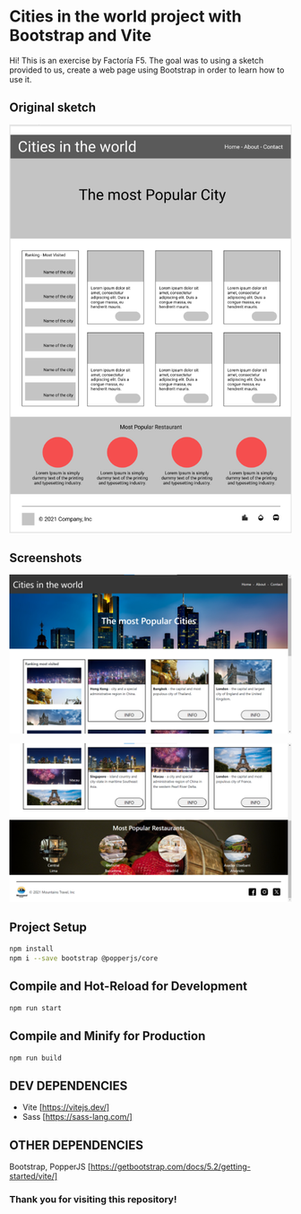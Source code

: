 # Cities in the world project with Bootstrap and Vite

Hi! This is an exercise by Factoría F5. The goal was to using a sketch provided to us, create a web page using Bootstrap in order to learn how to use it. 

## Original sketch 

![Sketch](public/images/screenshots/sketch.png)

## Screenshots

![Screenshot-1](public/images/screenshots/screenshot-1.png)

![Screenshot-2](public/images/screenshots/screenshot-2.png)

## Project Setup

```sh
npm install
npm i --save bootstrap @popperjs/core
```

## Compile and Hot-Reload for Development

```sh
npm run start
```

## Compile and Minify for Production

```sh
npm run build
```

## DEV DEPENDENCIES

- Vite [https://vitejs.dev/]
- Sass [https://sass-lang.com/]

## OTHER DEPENDENCIES

Bootstrap, PopperJS [https://getbootstrap.com/docs/5.2/getting-started/vite/]

### Thank you for visiting this repository!